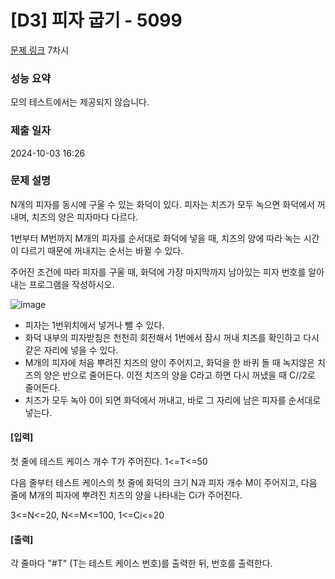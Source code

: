 # [D3] 피자 굽기 - 5099

[문제 링크](https://swexpertacademy.com/main/learn/course/subjectDetail.do?courseId=AVuPDN86AAXw5UW6&subjectId=AWOVIoJqqfYDFAWg) 7차시

### 성능 요약

모의 테스트에서는 제공되지 않습니다.

### 제출 일자

2024-10-03 16:26

### 문제 설명

N개의 피자를 동시에 구울 수 있는 화덕이 있다. 피자는 치즈가 모두 녹으면 화덕에서 꺼내며, 치즈의 양은 피자마다 다르다.

1번부터 M번까지 M개의 피자를 순서대로 화덕에 넣을 때, 치즈의 양에 따라 녹는 시간이 다르기 때문에 꺼내지는 순서는 바뀔 수 있다.

주어진 조건에 따라 피자를 구울 때, 화덕에 가장 마지막까지 남아있는 피자 번호를 알아내는 프로그램을 작성하시오.

![image](https://github.com/user-attachments/assets/13698017-4ac9-489f-9233-3c5ef107f646)

-   피자는 1번위치에서 넣거나 뺄 수 있다.
-   화덕 내부의 피자받침은 천천히 회전해서 1번에서 잠시 꺼내 치즈를 확인하고 다시 같은 자리에 넣을 수 있다.
-   M개의 피자에 처음 뿌려진 치즈의 양이 주어지고, 화덕을 한 바퀴 돌 때 녹지않은 치즈의 양은 반으로 줄어든다. 이전 치즈의 양을 C라고 하면 다시 꺼냈을 때 C//2로 줄어든다.
-   치즈가 모두 녹아 0이 되면 화덕에서 꺼내고, 바로 그 자리에 남은 피자를 순서대로 넣는다.

#### [입력]

첫 줄에 테스트 케이스 개수 T가 주어진다. 1<=T<=50

다음 줄부터 테스트 케이스의 첫 줄에 화덕의 크기 N과 피자 개수 M이 주어지고, 다음 줄에 M개의 피자에 뿌려진 치즈의 양을 나타내는 Ci가 주어진다.

3<=N<=20, N<=M<=100, 1<=Ci<=20

#### [출력]

각 줄마다 "#T" (T는 테스트 케이스 번호)를 출력한 뒤, 번호를 출력한다.
